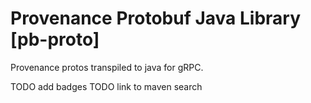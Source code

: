 # Provenance Protobuf Java Library [pb-proto]

Provenance protos transpiled to java for gRPC.

TODO add badges
TODO link to maven search
